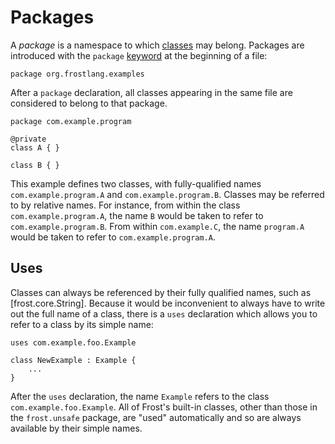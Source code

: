 Packages
========

A *package* is a namespace to which [classes](classes.html) may belong. Packages are introduced with
the `package` [keyword](keywords.html) at the beginning of a file:

    package org.frostlang.examples

After a `package` declaration, all classes appearing in the same file are considered to belong to
that package.

    package com.example.program

    @private
    class A { }

    class B { }

This example defines two classes, with fully-qualified names `com.example.program.A` and
`com.example.program.B`. Classes may be referred to by relative names. For instance, from within the
class `com.example.program.A`, the name `B` would be taken to refer to `com.example.program.B`. From
within `com.example.C`, the name `program.A` would be taken to refer to `com.example.program.A`.

Uses
----

Classes can always be referenced by their fully qualified names, such as [frost.core.String].
Because it would be inconvenient to always have to write out the full name of a class, there is a
`uses` declaration which allows you to refer to a class by its simple name:

    uses com.example.foo.Example

    class NewExample : Example {
        ...
    }

After the `uses` declaration, the name `Example` refers to the class `com.example.foo.Example`. All
of Frost's built-in classes, other than those in the `frost.unsafe` package, are "used"
automatically and so are always available by their simple names.
